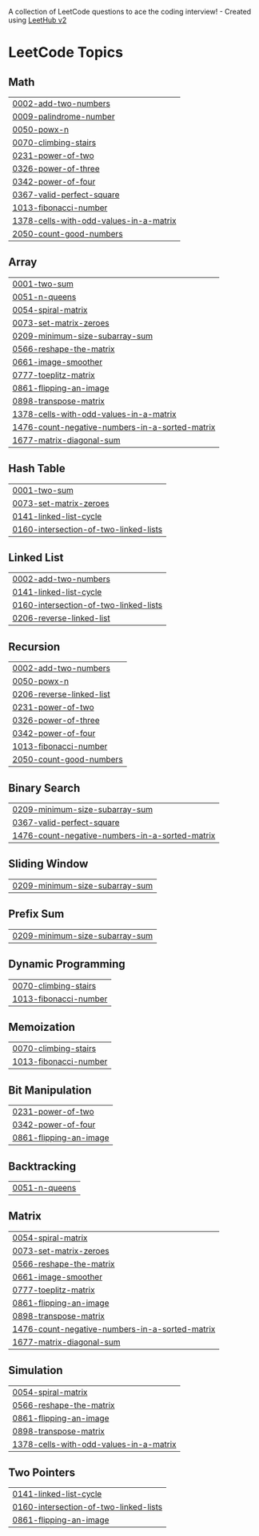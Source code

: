 A collection of LeetCode questions to ace the coding interview! - Created using [LeetHub v2](https://github.com/arunbhardwaj/LeetHub-2.0)
<!---LeetCode Topics Start-->
# LeetCode Topics
## Math
|  |
| ------- |
| [0002-add-two-numbers](https://github.com/roybokhiriya/leetcode/tree/master/0002-add-two-numbers) |
| [0009-palindrome-number](https://github.com/roybokhiriya/leetcode/tree/master/0009-palindrome-number) |
| [0050-powx-n](https://github.com/roybokhiriya/leetcode/tree/master/0050-powx-n) |
| [0070-climbing-stairs](https://github.com/roybokhiriya/leetcode/tree/master/0070-climbing-stairs) |
| [0231-power-of-two](https://github.com/roybokhiriya/leetcode/tree/master/0231-power-of-two) |
| [0326-power-of-three](https://github.com/roybokhiriya/leetcode/tree/master/0326-power-of-three) |
| [0342-power-of-four](https://github.com/roybokhiriya/leetcode/tree/master/0342-power-of-four) |
| [0367-valid-perfect-square](https://github.com/roybokhiriya/leetcode/tree/master/0367-valid-perfect-square) |
| [1013-fibonacci-number](https://github.com/roybokhiriya/leetcode/tree/master/1013-fibonacci-number) |
| [1378-cells-with-odd-values-in-a-matrix](https://github.com/roybokhiriya/leetcode/tree/master/1378-cells-with-odd-values-in-a-matrix) |
| [2050-count-good-numbers](https://github.com/roybokhiriya/leetcode/tree/master/2050-count-good-numbers) |
## Array
|  |
| ------- |
| [0001-two-sum](https://github.com/roybokhiriya/leetcode/tree/master/0001-two-sum) |
| [0051-n-queens](https://github.com/roybokhiriya/leetcode/tree/master/0051-n-queens) |
| [0054-spiral-matrix](https://github.com/roybokhiriya/leetcode/tree/master/0054-spiral-matrix) |
| [0073-set-matrix-zeroes](https://github.com/roybokhiriya/leetcode/tree/master/0073-set-matrix-zeroes) |
| [0209-minimum-size-subarray-sum](https://github.com/roybokhiriya/leetcode/tree/master/0209-minimum-size-subarray-sum) |
| [0566-reshape-the-matrix](https://github.com/roybokhiriya/leetcode/tree/master/0566-reshape-the-matrix) |
| [0661-image-smoother](https://github.com/roybokhiriya/leetcode/tree/master/0661-image-smoother) |
| [0777-toeplitz-matrix](https://github.com/roybokhiriya/leetcode/tree/master/0777-toeplitz-matrix) |
| [0861-flipping-an-image](https://github.com/roybokhiriya/leetcode/tree/master/0861-flipping-an-image) |
| [0898-transpose-matrix](https://github.com/roybokhiriya/leetcode/tree/master/0898-transpose-matrix) |
| [1378-cells-with-odd-values-in-a-matrix](https://github.com/roybokhiriya/leetcode/tree/master/1378-cells-with-odd-values-in-a-matrix) |
| [1476-count-negative-numbers-in-a-sorted-matrix](https://github.com/roybokhiriya/leetcode/tree/master/1476-count-negative-numbers-in-a-sorted-matrix) |
| [1677-matrix-diagonal-sum](https://github.com/roybokhiriya/leetcode/tree/master/1677-matrix-diagonal-sum) |
## Hash Table
|  |
| ------- |
| [0001-two-sum](https://github.com/roybokhiriya/leetcode/tree/master/0001-two-sum) |
| [0073-set-matrix-zeroes](https://github.com/roybokhiriya/leetcode/tree/master/0073-set-matrix-zeroes) |
| [0141-linked-list-cycle](https://github.com/roybokhiriya/leetcode/tree/master/0141-linked-list-cycle) |
| [0160-intersection-of-two-linked-lists](https://github.com/roybokhiriya/leetcode/tree/master/0160-intersection-of-two-linked-lists) |
## Linked List
|  |
| ------- |
| [0002-add-two-numbers](https://github.com/roybokhiriya/leetcode/tree/master/0002-add-two-numbers) |
| [0141-linked-list-cycle](https://github.com/roybokhiriya/leetcode/tree/master/0141-linked-list-cycle) |
| [0160-intersection-of-two-linked-lists](https://github.com/roybokhiriya/leetcode/tree/master/0160-intersection-of-two-linked-lists) |
| [0206-reverse-linked-list](https://github.com/roybokhiriya/leetcode/tree/master/0206-reverse-linked-list) |
## Recursion
|  |
| ------- |
| [0002-add-two-numbers](https://github.com/roybokhiriya/leetcode/tree/master/0002-add-two-numbers) |
| [0050-powx-n](https://github.com/roybokhiriya/leetcode/tree/master/0050-powx-n) |
| [0206-reverse-linked-list](https://github.com/roybokhiriya/leetcode/tree/master/0206-reverse-linked-list) |
| [0231-power-of-two](https://github.com/roybokhiriya/leetcode/tree/master/0231-power-of-two) |
| [0326-power-of-three](https://github.com/roybokhiriya/leetcode/tree/master/0326-power-of-three) |
| [0342-power-of-four](https://github.com/roybokhiriya/leetcode/tree/master/0342-power-of-four) |
| [1013-fibonacci-number](https://github.com/roybokhiriya/leetcode/tree/master/1013-fibonacci-number) |
| [2050-count-good-numbers](https://github.com/roybokhiriya/leetcode/tree/master/2050-count-good-numbers) |
## Binary Search
|  |
| ------- |
| [0209-minimum-size-subarray-sum](https://github.com/roybokhiriya/leetcode/tree/master/0209-minimum-size-subarray-sum) |
| [0367-valid-perfect-square](https://github.com/roybokhiriya/leetcode/tree/master/0367-valid-perfect-square) |
| [1476-count-negative-numbers-in-a-sorted-matrix](https://github.com/roybokhiriya/leetcode/tree/master/1476-count-negative-numbers-in-a-sorted-matrix) |
## Sliding Window
|  |
| ------- |
| [0209-minimum-size-subarray-sum](https://github.com/roybokhiriya/leetcode/tree/master/0209-minimum-size-subarray-sum) |
## Prefix Sum
|  |
| ------- |
| [0209-minimum-size-subarray-sum](https://github.com/roybokhiriya/leetcode/tree/master/0209-minimum-size-subarray-sum) |
## Dynamic Programming
|  |
| ------- |
| [0070-climbing-stairs](https://github.com/roybokhiriya/leetcode/tree/master/0070-climbing-stairs) |
| [1013-fibonacci-number](https://github.com/roybokhiriya/leetcode/tree/master/1013-fibonacci-number) |
## Memoization
|  |
| ------- |
| [0070-climbing-stairs](https://github.com/roybokhiriya/leetcode/tree/master/0070-climbing-stairs) |
| [1013-fibonacci-number](https://github.com/roybokhiriya/leetcode/tree/master/1013-fibonacci-number) |
## Bit Manipulation
|  |
| ------- |
| [0231-power-of-two](https://github.com/roybokhiriya/leetcode/tree/master/0231-power-of-two) |
| [0342-power-of-four](https://github.com/roybokhiriya/leetcode/tree/master/0342-power-of-four) |
| [0861-flipping-an-image](https://github.com/roybokhiriya/leetcode/tree/master/0861-flipping-an-image) |
## Backtracking
|  |
| ------- |
| [0051-n-queens](https://github.com/roybokhiriya/leetcode/tree/master/0051-n-queens) |
## Matrix
|  |
| ------- |
| [0054-spiral-matrix](https://github.com/roybokhiriya/leetcode/tree/master/0054-spiral-matrix) |
| [0073-set-matrix-zeroes](https://github.com/roybokhiriya/leetcode/tree/master/0073-set-matrix-zeroes) |
| [0566-reshape-the-matrix](https://github.com/roybokhiriya/leetcode/tree/master/0566-reshape-the-matrix) |
| [0661-image-smoother](https://github.com/roybokhiriya/leetcode/tree/master/0661-image-smoother) |
| [0777-toeplitz-matrix](https://github.com/roybokhiriya/leetcode/tree/master/0777-toeplitz-matrix) |
| [0861-flipping-an-image](https://github.com/roybokhiriya/leetcode/tree/master/0861-flipping-an-image) |
| [0898-transpose-matrix](https://github.com/roybokhiriya/leetcode/tree/master/0898-transpose-matrix) |
| [1476-count-negative-numbers-in-a-sorted-matrix](https://github.com/roybokhiriya/leetcode/tree/master/1476-count-negative-numbers-in-a-sorted-matrix) |
| [1677-matrix-diagonal-sum](https://github.com/roybokhiriya/leetcode/tree/master/1677-matrix-diagonal-sum) |
## Simulation
|  |
| ------- |
| [0054-spiral-matrix](https://github.com/roybokhiriya/leetcode/tree/master/0054-spiral-matrix) |
| [0566-reshape-the-matrix](https://github.com/roybokhiriya/leetcode/tree/master/0566-reshape-the-matrix) |
| [0861-flipping-an-image](https://github.com/roybokhiriya/leetcode/tree/master/0861-flipping-an-image) |
| [0898-transpose-matrix](https://github.com/roybokhiriya/leetcode/tree/master/0898-transpose-matrix) |
| [1378-cells-with-odd-values-in-a-matrix](https://github.com/roybokhiriya/leetcode/tree/master/1378-cells-with-odd-values-in-a-matrix) |
## Two Pointers
|  |
| ------- |
| [0141-linked-list-cycle](https://github.com/roybokhiriya/leetcode/tree/master/0141-linked-list-cycle) |
| [0160-intersection-of-two-linked-lists](https://github.com/roybokhiriya/leetcode/tree/master/0160-intersection-of-two-linked-lists) |
| [0861-flipping-an-image](https://github.com/roybokhiriya/leetcode/tree/master/0861-flipping-an-image) |
<!---LeetCode Topics End-->